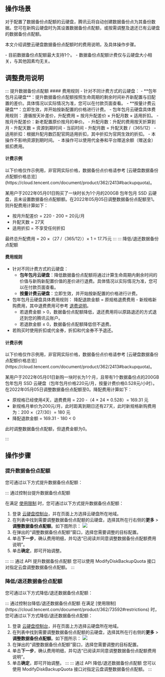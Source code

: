 ## 操作场景
对于配置了数据备份点配额的云硬盘，腾讯云将自动创建数据备份点为其备份数据。您可在新购云硬盘时为其设置数据备份点配额，或按需调整及退还已有云硬盘的数据备份点配额。

本文介绍调整云硬盘数据备份点配额时的费用说明，及具体操作步骤。


<dx-alert infotype="notice" title="">
- 目前数据备份点配额最大支持1个。
- 数据备份点配额计费仅与云硬盘大小相关，与其他因素均无关。
</dx-alert>


## 调整费用说明[](id:description)

<dx-tabs>
::: 提升数据备份点配额
#### 费用规则
- 针对不同计费方式的云硬盘：
 - **包年包月云硬盘**：提升数据备份点配额按照生命周期的剩余时间补齐新配置与旧配置的差价。具体情况以实际情况为准，您可以在付款页面查看。
 - **按量计费云硬盘**：立即生效，并开始按新配置的价格进行计费。
- 包年包月云硬盘具体费用规则：
遵循按天补差价，升配费用 = 按月升配差价 × 升配月数 × 适用折扣。
 - 按月升配差价：新老配置原价按月的单价。
 - 升配月数：升配的费用按天折算到月
 - 升配天数 = 资源到期时间 - 当前时间
 - 升配月数 = 升配天数 /（365/12）
 - 适用折扣：根据升配月数匹配官网适用折扣，其中折扣为官网生效的折扣。

<dx-alert infotype="explain" title="">
- 本操作不影响资源到期时间。
- 本操作可以使用代金券和平台赠送余额（赠送金）抵扣费用。
</dx-alert>



#### 计费示例

<dx-alert infotype="explain" title="">
以下价格仅作示例用，非官网实际价格，数据备份点价格请参考 [云硬盘数据备份点配额价格总览](https://cloud.tencent.com/document/product/362/2413#backupquota)。
</dx-alert>


某用户于2022年05月01日购买了一块时长为1个月的200GB 包年包月 SSD 云硬盘，且未设置数据备份点配额额。在2022年05月05日调整数据备份点配额至1。则升配费用计算如下：
- 按月升配差价 = 220 - 200 = 20元/月
- 升配天数 = 27天
- 适用折扣 = 不享受任何折扣



最终总升配费用 = 20 ×（27 /（365/12））× 1 = 17.75元
:::
::: 降低/退还数据备份点配额

#### 费用规则
- 针对不同计费方式的云硬盘：
  - **包年包月云硬盘**：降低数据备份点配额将通过计算生命周期内剩余时间的价值与新购新配置价值的差价进行退费。具体情况以实际情况为准，您可以在付款页面查看。
  - **按量计费云硬盘**：立即生效，并开始按新配置的价格进行计费。
- 包年包月云硬盘具体费用规则：
  降配退款金额 = 原规格退费费用 - 新规格新购费用，其中退费费用可参考 [退费说明](https://cloud.tencent.com/document/product/362/18072)。
  - 若退费金额 > 0，数据备份点配额降低，退还费用将以原路退还的方式退还到您的腾讯云账户。
  - 若退款金额 ≤ 0，数据备份点配额降低但不退费。
 - 若购买时使用折扣或代金券，折扣和代金券不予退还。


#### 计费示例

<dx-alert infotype="explain" title="">
以下价格仅作示例用，非官网实际价格，数据备份点价格请参考 [云硬盘数据备份点配额价格总览](https://cloud.tencent.com/document/product/362/2413#backupquota)。
</dx-alert>


某用户于2022年05月01日新购一块时长为1个月，且带有1个数据备份点的200GB 包年包月 SSD 云硬盘（包年包月价格220元/月，按量计费价格0.528元/小时）。在2022年05月05日调整数据备份点配额至0。降配费用计算如下：
- 原规格已经使用4天，退费费用 = 220 -（4 × 24 × 0.528）= 169.31 元
- 新规格月单价为200元/月，此时距离到期日还有27天，此时新规格新购费用为：200 ×（27/30）= 180 元
- 降配退款金额 = 169.31 - 180 < 0




此时调整数据备份点配额，但退费金额为0。

:::
</dx-tabs>



## 操作步骤

### 提升数据备份点配额
您可通过以下方式提升数据备份点配额：

<dx-tabs>
::: 通过控制台提升数据备份点配额

在满足 [使用限制](https://cloud.tencent.com/document/product/362/73592#restrictions) 时，您可通过以下方式提升数据备份点配额：

1. 登录 [云硬盘控制台](https://console.cloud.tencent.com/cvm/cbs)，并在页面上方选择云硬盘所在地域。
2. 在列表中找到需要调整数据备份点配额的云硬盘，选择其所在行右侧的**更多** > **调整数据备份点配额**。如下图所示：
![](https://qcloudimg.tencent-cloud.cn/raw/6177311c572ff955d31557bed5930d68.png)
3. 在弹出的“调整数据备份点配额”窗口，选择您需要调整的目标配置。
4. 单击**下一步**，确认费用明细，并勾选“已阅读并同意调整数据备份点配额费用说明”。
5. 单击**确定**，即可开始调整。

:::
::: 通过 API 提升数据备份点配额
您可以使用 ModifyDiskBackupQuota 接口对指定云盘调整数据备份点配额。
:::
</dx-tabs>




### 降低/退还数据备份点配额
您可通过以下方式降低/退还数据备份点配额：

<dx-tabs>
::: 通过控制台降低/退还数据备份点配额
在满足 [使用限制](https://cloud.tencent.com/document/product/362/73592#restrictions) 时，您可通过以下方式降低/退还数据备份点配额：

1. 登录 [云硬盘控制台](https://console.cloud.tencent.com/cvm/cbs)，并在页面上方选择云硬盘所在地域。
2. 在列表中找到需要调整数据备份点配额的云硬盘，选择其所在行右侧的**更多** > **调整数据备份点配额**。如下图所示：
![](https://qcloudimg.tencent-cloud.cn/raw/84b699fb142c3df26d45eff92de00360.png)
3. 在弹出的“调整数据备份点配额”窗口，选择您需要调整的目标配置。
4. 单击**下一步**，确认费用明细，并勾选“已阅读并同意调整数据备份点配额费用说明”。
5. 单击**确定**，即可开始调整。
:::
::: 通过 API 降低/退还数据备份点配额
您可以使用 ModifyDiskBackupQuota 接口对指定云盘调整数据备份点配额。
:::
</dx-tabs>
